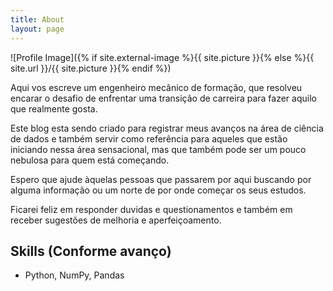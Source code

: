 ```yaml
---
title: About
layout: page
---
```

![Profile Image]({% if site.external-image %}{{ site.picture }}{% else %}{{ site.url }}/{{ site.picture }}{% endif %})

<p>Aqui vos escreve um engenheiro mecânico de formação, que resolveu encarar o
desafio de enfrentar uma transição de carreira para fazer aquilo que realmente gosta.</p>

<p>Este blog esta sendo criado para registrar meus avanços na área de ciência
de dados e também servir como referência para aqueles que estão iniciando nessa
área sensacional, mas que também pode ser um pouco nebulosa para quem está começando.</p>

<p>Espero que ajude àquelas pessoas que passarem por aqui buscando por alguma informação
ou um norte de por onde começar os seus estudos.</p>

<p>Ficarei feliz em responder duvidas e questionamentos e também em receber sugestões
de melhoria e aperfeiçoamento.</p>

<h2>Skills (Conforme avanço)</h2>

<ul class="skill-list">
	<li>Python, NumPy, Pandas</li>
	<!-- <li>Machine Learning</li> -->
	<!-- <li>Deep Learning</li> -->
	<!-- <li>Git</li> -->
	<!-- <li>MySQL - MongoDB</li> -->
</ul>

<!-- <h2>Projects</h2>

<ul>
	<li><a href="https://github.com/">Lorem Lorem</a></li>
	<li><a href="https://github.com/">Ipsum Dolor</a></li>
	<li><a href="https://github.com/">Dolor Lorem</a></li>
</ul> -->
